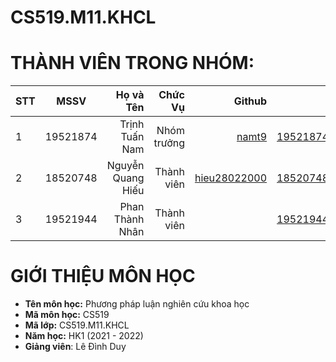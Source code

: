 # CS519.M11.KHCL
# THÀNH VIÊN TRONG NHÓM:
| STT    | MSSV          | Họ và Tên              |Chức Vụ    | Github                                                  | Email                   |
| ------ |:-------------:| ----------------------:|----------:|--------------------------------------------------------:|-------------------------:
| 1      | 19521874      | Trịnh Tuấn Nam         |Nhóm trưởng|[namt9](https://github.com/namt9)                        |19521874@gm.uit.edu.vn   |
| 2      | 18520748      | Nguyễn Quang Hiếu      |Thành viên |[hieu28022000](https://github.com/hieu28022000)         |18520748@gm.uit.edu.vn   |
| 3      | 19521944      | Phan Thành Nhân        |Thành viên |                                                         |19521944@gm.uit.edu.vn   |

# GIỚI THIỆU MÔN HỌC
* **Tên môn học:** Phương pháp luận nghiên cứu khoa học
* **Mã môn học:** CS519
* **Mã lớp:** CS519.M11.KHCL
* **Năm học:** HK1 (2021 - 2022)
* **Giảng viên**: Lê Đình Duy
